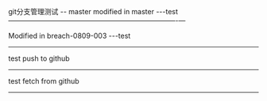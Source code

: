 git分支管理测试 -- master
modified in master ---test
————————————————————————-—

Modified in breach-0809-003 ---test
__________________________

test push to github
__________________________

test fetch from github
__________________________
